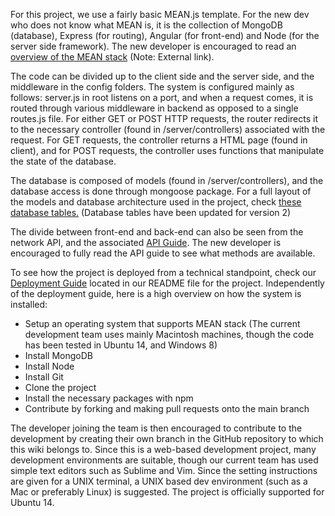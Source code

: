 For this project, we use a fairly basic MEAN.js template. For the new dev who does not know what MEAN is, it is the collection of MongoDB (database), Express (for routing), Angular (for front-end) and Node (for the server side framework). The new developer is encouraged to read an [overview of the MEAN stack](https://thinkster.io/tutorials/mean-stack) (Note: External link).

The code can be divided up to the client side and the server side, and the middleware in the config folders. The system is configured mainly as follows: server.js in root listens on a port, and when a request comes, it is routed through various middleware in backend as opposed to a single routes.js file. For either GET or POST HTTP requests, the router redirects it to the necessary controller (found in /server/controllers) associated with the request. For GET requests, the controller returns a HTML page (found in client), and for POST requests, the controller uses functions that manipulate the state of the database.

The database is composed of models (found in /server/controllers), and the database access is done through mongoose package. For a full layout of the models and database architecture used in the project, check [these database tables.](https://github.com/anikard/ECE_inventory_system/blob/master/database_tables.md) (Database tables have been updated for version 2)

The divide between front-end and back-end can also be seen from the network API, and the associated [API Guide](https://github.com/anikard/ECE_inventory_system/blob/master/client/APIDoc.pdf). The new developer is encouraged to fully read the API guide to see what methods are available.

To see how the project is deployed from a technical standpoint, check our [Deployment Guide](https://github.com/anikard/ECE_inventory_system/blob/ea89/README.md) located in our README file for the project. Independently of the deployment guide, here is a high overview on how the system is installed:
* Setup an operating system that supports MEAN stack (The current development team uses mainly Macintosh machines, though the code has been tested in Ubuntu 14, and Windows 8)
* Install MongoDB
* Install Node
* Install Git
* Clone the project
* Install the necessary packages with npm
* Contribute by forking and making pull requests onto the main branch

The developer joining the team is then encouraged to contribute to the development by creating their own branch in the GitHub repository to which this wiki belongs to. Since this is a web-based development project, many development environments are suitable, though our current team has used simple text editors such as Sublime and Vim. Since the setting instructions are given for a UNIX terminal, a UNIX based dev environment (such as a Mac or preferably Linux) is suggested. The project is officially supported for Ubuntu 14.  